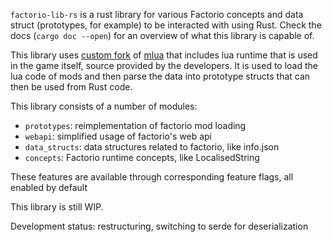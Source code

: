 `factorio-lib-rs` is a rust library for various Factorio concepts and data struct (prototypes, for example) to be interacted with using Rust. Check the docs (`cargo doc --open`) for an overview of what this library is capable of.

This library uses [custom fork](https://github.com/JohnTheCoolingFan/factorio-mlua) of [mlua](https://github.com/khvzak/mlua) that includes lua runtime that is used in the game itself, source provided by the developers. It is used to load the lua code of mods and then parse the data into prototype structs that can then be used from Rust code.

This library consists of a number of modules:
- `prototypes`: reimplementation of factorio mod loading
- `webapi`: simplified usage of factorio's web api
- `data_structs`: data structures related to factorio, like info.json
- `concepts`: Factorio runtime concepts, like LocalisedString

These features are available through corresponding feature flags, all enabled by default

This library is still WIP.

Development status: restructuring, switching to serde for deserialization
